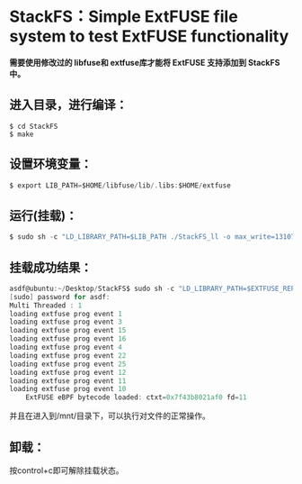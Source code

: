 # StackFS：Simple ExtFUSE file system to test ExtFUSE functionality

**需要使用修改过的 libfuse和 extfuse库才能将 ExtFUSE 支持添加到 StackFS 中。**

## 进入目录，进行编译：

```
$ cd StackFS
$ make
```

## 设置环境变量：

```c
$ export LIB_PATH=$HOME/libfuse/lib/.libs:$HOME/extfuse
```

## 运行(挂载)：

```c
$ sudo sh -c "LD_LIBRARY_PATH=$LIB_PATH ./StackFS_ll -o max_write=131072 -o writeback_cache -o splice_read -o splice_write -o splice_move -r $ROOT_DIR $MNT_DIR -o allow_other"
```

## 挂载成功结果：

```c
asdf@ubuntu:~/Desktop/StackFS$ sudo sh -c "LD_LIBRARY_PATH=$EXTFUSE_REPO_PATH ./StackFS_ll -o max_write=131072 -o writeback_cache -o splice_read -o splice_write -o splice_move -r $ROOT_DIR $MNT_DIR -o allow_other"
[sudo] password for asdf: 
Multi Threaded : 1
loading extfuse prog event 1
loading extfuse prog event 3
loading extfuse prog event 15
loading extfuse prog event 16
loading extfuse prog event 4
loading extfuse prog event 22
loading extfuse prog event 25
loading extfuse prog event 12
loading extfuse prog event 11
loading extfuse prog event 10
	ExtFUSE eBPF bytecode loaded: ctxt=0x7f43b8021af0 fd=11


```

并且在进入到/mnt/目录下，可以执行对文件的正常操作。

## 卸载：

按control+c即可解除挂载状态。